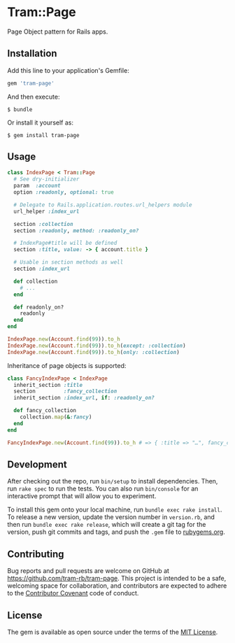 # Tram::Page

Page Object pattern for Rails apps.

## Installation

Add this line to your application's Gemfile:

```ruby
gem 'tram-page'
```

And then execute:

    $ bundle

Or install it yourself as:

    $ gem install tram-page

## Usage

```ruby
class IndexPage < Tram::Page
  # See dry-initializer
  param  :account
  option :readonly, optional: true

  # Delegate to Rails.application.routes.url_helpers module
  url_helper :index_url

  section :collection
  section :readonly, method: :readonly_on?

  # IndexPage#title will be defined
  section :title, value: -> { account.title }

  # Usable in section methods as well
  section :index_url

  def collection
    # ...
  end

  def readonly_on?
    readonly
  end
end

IndexPage.new(Account.find(99)).to_h
IndexPage.new(Account.find(99)).to_h(except: :collection)
IndexPage.new(Account.find(99)).to_h(only: :collection)
```

Inheritance of page objects is supported:

```ruby
class FancyIndexPage < IndexPage
  inherit_section :title
  section         :fancy_collection
  inherit_section :index_url, if: :readonly_on?

  def fancy_collection
    collection.map(&:fancy)
  end
end

FancyIndexPage.new(Account.find(99)).to_h # => { :title => "…", fancy_collection: […] } 
```

## Development

After checking out the repo, run `bin/setup` to install dependencies. Then, run `rake spec` to run the tests. You can also run `bin/console` for an interactive prompt that will allow you to experiment.

To install this gem onto your local machine, run `bundle exec rake install`. To release a new version, update the version number in `version.rb`, and then run `bundle exec rake release`, which will create a git tag for the version, push git commits and tags, and push the `.gem` file to [rubygems.org](https://rubygems.org).

## Contributing

Bug reports and pull requests are welcome on GitHub at https://github.com/tram-rb/tram-page. This project is intended to be a safe, welcoming space for collaboration, and contributors are expected to adhere to the [Contributor Covenant](http://contributor-covenant.org) code of conduct.


## License

The gem is available as open source under the terms of the [MIT License](http://opensource.org/licenses/MIT).
